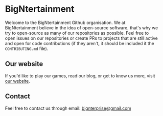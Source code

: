# BigNtertainment

Welcome to the BigNtertainment Github organisation.
We at BigNtertainment believe in the idea of open-source software, that's why we try to open-source as many of our repositories as possible.
Feel free to open issues on our repositories or create PRs to projects that are still active and open for code contributions
(if they aren't, it should be included it the `CONTRIBUTING.md` file).

## Our website

If you'd like to play our games, read our blog, or get to know us more, visit [our website](BigNtertainment.github.io).

## Contact

Feel free to contact us through email: bignterprise@gmail.com
